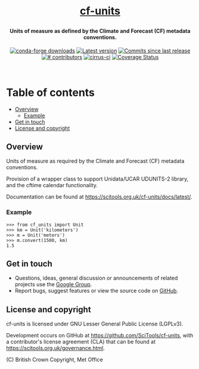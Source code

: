 <h1 align="center" style="margin:1em;">
  <a href="https://scitools.org.uk/cf-units/docs/latest/">cf-units</a>
</h1>

<h4 align="center">
Units of measure as defined by the Climate and Forecast (CF) metadata
conventions.
</h4>

<p align="center">
<!-- https://shields.io/ is a good source of these -->
<a href="https://anaconda.org/conda-forge/cf-units">
<img src="https://img.shields.io/conda/dn/conda-forge/cf-units.svg"
 alt="conda-forge downloads" /></a>
<a href="https://github.com/SciTools/cf-units/releases">
<img src="https://img.shields.io/github/tag/SciTools/cf-units.svg"
 alt="Latest version" /></a>
<a href="https://github.com/SciTools/cf-units/commits/master">
<img src="https://img.shields.io/github/commits-since/SciTools/cf-units/latest.svg"
 alt="Commits since last release" /></a>
<a href="https://github.com/SciTools/cf-units/graphs/contributors">
<img src="https://img.shields.io/github/contributors/SciTools/cf-units.svg"
 alt="# contributors" /></a>
<a href="https://cirrus-ci.com/github/SciTools-/cf-units">
<img src="https://api.cirrus-ci.com/github/SciTools/cf-units.svg?branch=master"
 alt="cirrus-ci" /></a>
<a href="https://codecov.io/gh/SciTools/cf-units">
<img src="https://codecov.io/gh/SciTools/cf-units/branch/master/graph/badge.svg?token=6LlYlyTUZG"
 alt="Coverage Status" /></a>
<!-- <a href="https://zenodo.org/badge/latestdoi/5282596">
<img src="https://zenodo.org/badge/5282596.svg"
 alt="zenodo" /></a> -->
</p>
<br>

# Table of contents

<!--
NOTE: toc auto-generated with https://github.com/jonschlinkert/markdown-toc
    $> markdown-toc -i --bullets='-' README.md

NOTE: This entire README can be markdown linted with
    https://github.com/igorshubovych/markdownlint-cli
    $ echo '{"no-inline-html": false}' > .markdownrc
    $ markdownlint README.md
-->

<!-- toc -->

- [Overview](#overview)
  - [Example](#example)
- [Get in touch](#get-in-touch)
- [License and copyright](#license-and-copyright)

<!-- tocstop -->

## Overview

Units of measure as required by the Climate and Forecast (CF) metadata
conventions.

Provision of a wrapper class to support Unidata/UCAR UDUNITS-2 library, and the
cftime calendar functionality.

Documentation can be found at <https://scitools.org.uk/cf-units/docs/latest/>.

### Example

    >>> from cf_units import Unit
    >>> km = Unit('kilometers')
    >>> m = Unit('meters')
    >>> m.convert(1500, km)
    1.5

## Get in touch

- Questions, ideas, general discussion or announcements
  of related projects use the
  [Google Group](https://groups.google.com/forum/#!forum/scitools-iris).
- Report bugs, suggest features or view the source code on
  [GitHub](https://github.com/SciTools/cf-units).

## License and copyright

cf-units is licensed under GNU Lesser General Public License (LGPLv3).

Development occurs on GitHub at <https://github.com/SciTools/cf-units>, with a
contributor's license agreement (CLA) that can be found at
<https://scitools.org.uk/governance.html>.

(C) British Crown Copyright, Met Office
